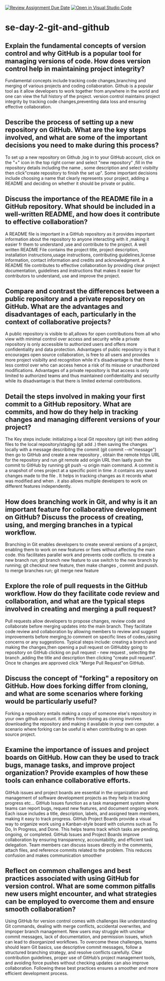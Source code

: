 [![Review Assignment Due Date](https://classroom.github.com/assets/deadline-readme-button-22041afd0340ce965d47ae6ef1cefeee28c7c493a6346c4f15d667ab976d596c.svg)](https://classroom.github.com/a/8wgCKhpZ)
[![Open in Visual Studio Code](https://classroom.github.com/assets/open-in-vscode-2e0aaae1b6195c2367325f4f02e2d04e9abb55f0b24a779b69b11b9e10269abc.svg)](https://classroom.github.com/online_ide?assignment_repo_id=18400552&assignment_repo_type=AssignmentRepo)
# se-day-2-git-and-github
## Explain the fundamental concepts of version control and why GitHub is a popular tool for managing versions of code. How does version control help in maintaining project integrity?
 Fundamental concepts include tracking code changes,branching and merging of various projects and coding collaboration. 
 Github is a popular tool as it allow developers to work together from anywhere in the world and one can view the full history of the project.
 version control maintains project integrity by tracking code changes,preventing data loss and ensuring effective collaboration.

## Describe the process of setting up a new repository on GitHub. What are the key steps involved, and what are some of the important decisions you need to make during this process?
 To set up a new repository on Github ,log in to your GitHub account, click on the "+" icon in the top right corner and select "new repository" ,fill in the repository details including the name , some description and select visibilty  then click"create repository to finish the set up".
 Some important decisions include  choosing a name that clearly represents your project, adding a README and deciding on whether it should be private or public.

## Discuss the importance of the README file in a GitHub repository. What should be included in a well-written README, and how does it contribute to effective collaboration?
A README file is important in a GitHub repository as it provides important information about the repository to anyone interacting with it ,making it easier fr them to understand ,use and contribute to the project.
A well written README File contains the project title, project description, installation instructions,usage instructions, contributing guidelines,license information, contact information and credits and acknowledgment.
A README file contributes to effective collaboration  by providing clear project documentation, guidelines and instructions that makes it easier for contributors to understand, use and improve the project.

## Compare and contrast the differences between a public repository and a private repository on GitHub. What are the advantages and disadvantages of each, particularly in the context of collaborative projects?
A public repository is visible to all,allows for open contributions from all who view with minimal control over access and security while a private repository  is only accessible to authorized users and offers more confidentiality and data protection.
Advantages of public repository is that it encourages open source collaboration, is free to all users and provides more project visibilty and recognition while it's disadvantage is that there is less control over who can access hence a risk of its misuse or unauthorized modifications.
Advantages of a private repository is that access is only limited to authorized teams and thus maintained confidentiality and security while its disadvantage is that there is limited external contributions.

## Detail the steps involved in making your first commit to a GitHub repository. What are commits, and how do they help in tracking changes and managing different versions of your project?
The Key steps include: initializing a local Git repository (git init) then adding files to the local repository/staging (git add .) then saving the changes locally with a message describitng the commit (git commit --m"message") then go to GitHub  and create a new repository , obtain the remote  https URL for the repository  and run git remote add origin URL  then laatly push the commit to GitHub  by running git push -u origin main command.
A commit is a snapshot of ones project at a specific point in time .it contains any  saved changes made to the file .
It helps in tracking changes as it records what was modified and when . it also allows multiple developers to work on different features independently.

## How does branching work in Git, and why is it an important feature for collaborative development on GitHub? Discuss the process of creating, using, and merging branches in a typical workflow.
Branching in Git enables developers to create several versions of a project, enabling them to work on new features or fixes without affecting the main code. this facilitates parallel work and prevents code conflicts.
to create a new branch run; git branch new feature
to use switch to the new branch by running; git checkout new feature, then make changes , commit and pussh.
to merge branches run; git merge new feature

## Explore the role of pull requests in the GitHub workflow. How do they facilitate code review and collaboration, and what are the typical steps involved in creating and merging a pull request?
Pull requests allow developers to propose changes, review code and collaborate before merging updates into the main branch. They facilitate code review and collaboration by allowing members to review and suggest improvements before merging,to comment on specific lines of codes,raising concerns or any suggestions.
Typical steps include: creating a branch and making the changes,then opening a pull request on GitHubby going to repository on GitHub clicking on pull request - new request , selecting the branch ,adding the title and description then clicking "create pull request".
Once te changes are approved click "Merge Pull Request"on GitHub.

## Discuss the concept of "forking" a repository on GitHub. How does forking differ from cloning, and what are some scenarios where forking would be particularly useful?
 Forking a repository entails making a copy of someone else's repository in your own github account. it differs from cloning as cloning involves downloading the 
repository and making it available  in your own computer. a scenario where forking can be useful is  when contributing to an open source project.
## Examine the importance of issues and project boards on GitHub. How can they be used to track bugs, manage tasks, and improve project organization? Provide examples of how these tools can enhance collaborative efforts.
GitHub issues and project boards are essential in the organization and management of software development projects as they help in tracking progress etc...
GitHub Issues function as a task management system where teams can report bugs, request new features, and document ongoing work. Each issue includes a title, description, labels, and assigned team members, making it easy to track progress. 
GitHub Project Boards provide a visual way to organize work using a Kanban-style board with columns such as To Do, In Progress, and Done. This helps teams track which tasks are pending, ongoing, or completed. GitHub Issues and Project Boards improve collaboration by ensuring transparency, accountability, and efficient task delegation. Team members can discuss issues directly in the comments, attach files, and reference commits related to the problem. This reduces confusion and makes communication smoother

## Reflect on common challenges and best practices associated with using GitHub for version control. What are some common pitfalls new users might encounter, and what strategies can be employed to overcome them and ensure smooth collaboration?
Using GitHub for version control comes with challenges like understanding Git commands, dealing with merge conflicts, accidental overwrites, and improper branch management. New users may struggle with unclear commit messages, lack of documentation, and permission issues, which can lead to disorganized workflows. To overcome these challenges, teams should learn Git basics, use descriptive commit messages, follow a structured branching strategy, and resolve conflicts carefully. Clear contribution guidelines, proper use of GitHub’s project management tools, and avoiding force pushes without checking updates can also improve collaboration. Following these best practices ensures a smoother and more efficient development process.



